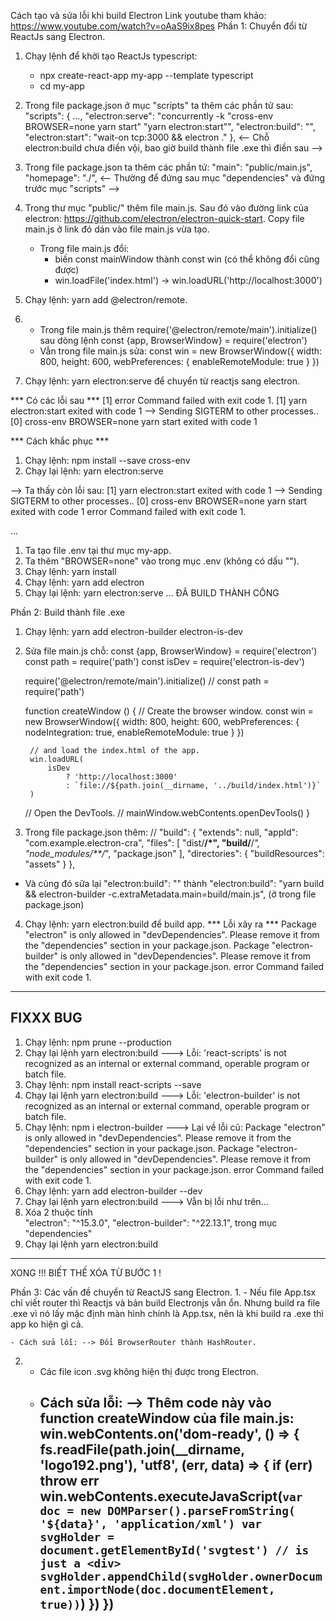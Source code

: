 Cách tạo và sửa lỗi khi build Electron
Link youtube tham khảo: https://www.youtube.com/watch?v=oAaS9ix8pes
Phần 1: Chuyển đổi từ ReactJs sang Electron.
1. Chạy lệnh để khởi tạo ReactJs typescript: 
    - npx create-react-app my-app --template typescript
    - cd my-app

2. Trong file package.json ở mục "scripts" ta thêm các phần tử sau:
    "scripts": {
        ...,
        "electron:serve": "concurrently -k \"cross-env BROWSER=none yarn start\" \"yarn electron:start\"",
        "electron:build": "",
        "electron:start": "wait-on tcp:3000 && electron ."
    },
    <-- Chỗ electron:build chưa điền vội, bao giờ build thành file .exe thì điền sau -->

3. Trong file package.json ta thêm các phần tử:
    "main": "public/main.js",
    "homepage": "./",
    <-- Thường để đứng sau mục "dependencies" và đứng trước mục "scripts" -->

4. Trong thư mục "public/" thêm file main.js. 
Sau đó vào đường link của electron: https://github.com/electron/electron-quick-start. 
Copy file main.js ở link đó dán vào file main.js vừa tạo.
    - Trong file main.js đổi:
        + biến const mainWindow thành const win (có thể không đổi cũng được)
        + win.loadFile('index.html') -> win.loadURL('http://localhost:3000')

5. Chạy lệnh: yarn add @electron/remote.

6.  - Trong file main.js thêm 
        require('@electron/remote/main').initialize() 
      sau dòng lệnh 
        const {app, BrowserWindow} = require('electron')
    - Vẫn trong file main.js sửa:
    const win = new BrowserWindow({
        width: 800,
        height: 600,
        webPreferences: {
         enableRemoteModule: true
        }
    })

7. Chạy lệnh: yarn electron:serve để chuyển từ reactjs sang electron.

*** Có các lỗi sau ***
[1] error Command failed with exit code 1.
[1] yarn electron:start exited with code 1
--> Sending SIGTERM to other processes..
[0] cross-env BROWSER=none yarn start exited with code 1

*** Cách khắc phục *** 
1. Chạy lệnh: npm install --save cross-env
2. Chạy lại lệnh: yarn electron:serve

--> Ta thấy còn lỗi sau:
[1] yarn electron:start exited with code 1
--> Sending SIGTERM to other processes..
[0] cross-env BROWSER=none yarn start exited with code 1
error Command failed with exit code 1.

... 
1. Ta tạo file .env tại thư mục my-app.
2. Ta thêm "BROWSER=none" vào trong mục .env (không có dấu "").
3. Chạy lệnh: yarn install
4. Chạy lệnh: yarn add electron
5. Chạy lại lệnh: yarn electron:serve
...
ĐÃ BUILD THÀNH CÔNG

Phần 2: Build thành file .exe

1. Chạy lệnh: yarn add electron-builder electron-is-dev
2. Sửa file main.js chỗ:
    const {app, BrowserWindow} = require('electron')
    const path = require('path')
    const isDev = require('electron-is-dev')

    require('@electron/remote/main').initialize()
    // const path = require('path')

    function createWindow () {
      // Create the browser window.
        const win = new BrowserWindow({
            width: 800,
            height: 600,
            webPreferences: {
            nodeIntegration: true,
            enableRemoteModule: true
            }
        })

        // and load the index.html of the app.
        win.loadURL(
            isDev
                ? 'http://localhost:3000'
                : `file://${path.join(__dirname, '../build/index.html')}`
        )

    // Open the DevTools.
    // mainWindow.webContents.openDevTools()
    }
3. Trong file package.json thêm:
//
    "build": {
        "extends": null,
        "appId": "com.example.electron-cra",
        "files": [
            "dist/**/*",
            "build/**/*",
            "node_modules/**/*",
            "package.json"
        ],
        "directories": {
            "buildResources": "assets"
        }
    },

- Và cùng đó sữa lại "electron:build": "" thành "electron:build": "yarn build && electron-builder -c.extraMetadata.main=build/main.js",
(ở trong file package.json)

4. Chạy lệnh: yarn electron:build để build app.
*** Lỗi xảy ra ***
Package "electron" is only allowed in "devDependencies". Please remove it from the "dependencies" section in your package.json.
Package "electron-builder" is only allowed in "devDependencies". Please remove it from the "dependencies" section in your package.json.
error Command failed with exit code 1.
---------------------------------------------
FIXXX BUG
------------------------
1. Chạy lệnh: npm prune --production
2. Chạy lại lệnh yarn electron:build
---> Lỗi: 'react-scripts' is not recognized as an internal or external command, operable program or batch file.
3. Chạy lệnh: npm install react-scripts --save
4. Chạy lại lệnh yarn electron:build
---> Lỗi: 'electron-builder' is not recognized as an internal or external command, operable program or batch file.
5. Chạy lệnh: npm i electron-builder
---> Lại về lỗi cũ:
Package "electron" is only allowed in "devDependencies". Please remove it from the "dependencies" section in your package.json.
Package "electron-builder" is only allowed in "devDependencies". Please remove it from the "dependencies" section in your package.json.
error Command failed with exit code 1.
6. Chạy lệnh: yarn add electron-builder --dev
7. Chạy lại lệnh yarn electron:build
---> Vẫn bị lỗi như trên...
8. Xóa 2 thuộc tính     
    "electron": "^15.3.0",
    "electron-builder": "^22.13.1",
    trong mục "dependencies"
9. Chạy lại lệnh yarn electron:build
-----------------------------
XONG !!!
BIẾT THẾ XÓA TỪ BƯỚC 1 !

Phần 3: Các vấn đề chuyển từ ReactJS sang Electron.
1. 
    - Nếu file App.tsx chỉ viết router thì Reactjs và bản build Electronjs vẫn ổn. Nhưng build ra file .exe vì nó lấy mặc định màn hình chính là App.tsx, nên là khi build ra .exe thì app ko hiện gì cả.

    - Cách sửa lỗi: --> Đổi BrowserRouter thành HashRouter.

2. 
    - Các file icon .svg không hiện thị được trong Electron.
    - Cách sửa lỗi: --> Thêm code này vào function createWindow của file main.js:
        win.webContents.on('dom-ready', () => {
            fs.readFile(path.join(__dirname, 'logo192.png'), 'utf8', (err, data) => {
                if (err) throw err
                    win.webContents.executeJavaScript(`
                        var doc = new DOMParser().parseFromString(
                            '${data}',
                            'application/xml')
                        var svgHolder = document.getElementById('svgtest') // is just a <div>
                    svgHolder.appendChild(svgHolder.ownerDocument.importNode(doc.documentElement, true))
                `)
            })
        })
        ----------------------------------------------------------------
    
